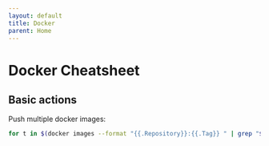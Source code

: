 ```yaml
---
layout: default
title: Docker
parent: Home
---
```


# Docker Cheatsheet

## Basic actions

Push multiple docker images:

```bash
for t in $(docker images --format "{{.Repository}}:{{.Tag}} " | grep "$IMAGE_NAME"); do docker push "${t}"; done
```

